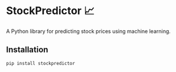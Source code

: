 # StockPredictor 📈

A Python library for predicting stock prices using machine learning.

## Installation

```bash
pip install stockpredictor
